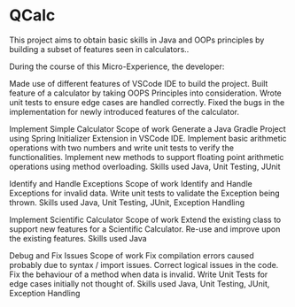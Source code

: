 # QCalc
This project aims to obtain basic skills in Java and OOPs principles by building a subset of features seen in calculators..

During the course of this Micro-Experience, the developer:

Made use of different features of VSCode IDE to build the project.
Built feature of a calculator by taking OOPS Principles into consideration.
Wrote unit tests to ensure edge cases are handled correctly.
Fixed the bugs in the implementation for newly introduced features of the calculator.

Implement Simple Calculator
Scope of work
Generate a Java Gradle Project using Spring Initializer Extension in VSCode IDE.
Implement basic arithmetic operations with two numbers and write unit tests to verify the functionalities.
Implement new methods to support floating point arithmetic operations using method overloading.
Skills used
Java, Unit Testing, JUnit

 

Identify and Handle Exceptions
Scope of work 
Identify and Handle Exceptions for invalid data.
Write unit tests to validate the Exception being thrown.
Skills used
Java, Unit Testing, JUnit, Exception Handling

 

Implement Scientific Calculator
Scope of work
Extend the existing class to support new features for a Scientific Calculator.
Re-use and improve upon the existing features.
Skills used
Java

Debug and Fix Issues
Scope of work
Fix compilation errors caused probably due to syntax / import issues.
Correct logical issues in the code.
Fix the behaviour of a method when data is invalid.
Write Unit Tests for edge cases initially not thought of. 
Skills used
Java, Unit Testing, JUnit, Exception Handling
